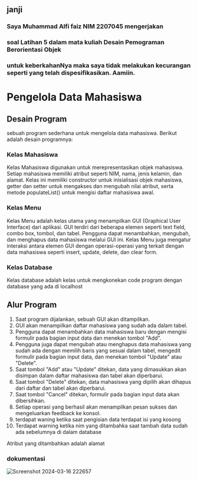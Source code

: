 ## janji
### Saya Muhammad Alfi faiz NIM 2207045 mengerjakan
### soal Latihan 5 dalam mata kuliah Desain Pemograman Berorientasi Objek
### untuk keberkahanNya maka saya tidak melakukan kecurangan seperti yang telah dispesifikasikan. Aamiin.

# Pengelola Data Mahasiswa

## Desain Program

sebuah program sederhana untuk mengelola data mahasiswa. Berikut adalah desain programnya:

### Kelas Mahasiswa

Kelas  Mahasiswa  digunakan untuk merepresentasikan objek mahasiswa. Setiap mahasiswa memiliki atribut seperti NIM, nama, jenis kelamin, dan alamat. Kelas ini memiliki constructor untuk inisialisasi objek mahasiswa, getter dan setter untuk mengakses dan mengubah nilai atribut, serta metode  populateList()  untuk mengisi daftar mahasiswa awal.

### Kelas Menu

Kelas  Menu  adalah kelas utama yang menampilkan GUI (Graphical User Interface) dari aplikasi. GUI terdiri dari beberapa elemen seperti text field, combo box, tombol, dan tabel. Pengguna dapat menambahkan, mengubah, dan menghapus data mahasiswa melalui GUI ini. Kelas  Menu  juga mengatur interaksi antara elemen GUI dengan operasi-operasi yang terkait dengan data mahasiswa seperti insert, update, delete, dan clear form.

### Kelas Database

Kelas  database adalah kelas untuk mengkonekan code program dengan database yang ada di localhost

## Alur Program

1. Saat program dijalankan, sebuah GUI akan ditampilkan.
2. GUI akan menampilkan daftar mahasiswa yang sudah ada dalam tabel.
3. Pengguna dapat menambahkan data mahasiswa baru dengan mengisi formulir pada bagian input data dan menekan tombol "Add".
4. Pengguna juga dapat mengubah atau menghapus data mahasiswa yang sudah ada dengan memilih baris yang sesuai dalam tabel, mengedit formulir pada bagian input data, dan menekan tombol "Update" atau "Delete".
5. Saat tombol "Add" atau "Update" ditekan, data yang dimasukkan akan disimpan dalam daftar mahasiswa dan tabel akan diperbarui.
6. Saat tombol "Delete" ditekan, data mahasiswa yang dipilih akan dihapus dari daftar dan tabel akan diperbarui.
7. Saat tombol "Cancel" ditekan, formulir pada bagian input data akan dibersihkan.
8. Setiap operasi yang berhasil akan menampilkan pesan sukses dan mengeluarkan feedback ke konsol.
9. terdapat waning ketika saat pengisian data terdapat isi yang kosong
10. Terdapat warning ketika nim yang ditambahka saat tambah data sudah ada sebelumnya di dalam database

Atribut yang ditambahkan adalah alamat

### dokumentasi
![Screenshot 2024-03-16 222657](https://github.com/AlfiFaiz/LP5DPBO2024C1/assets/134774589/2a41e337-8e14-45d5-9e25-ed61b4aae53c)
